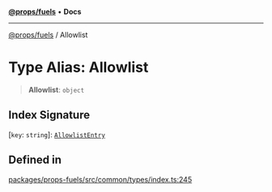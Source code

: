 [**@props/fuels**](../README.md) • **Docs**

***

[@props/fuels](../globals.md) / Allowlist

# Type Alias: Allowlist

> **Allowlist**: `object`

## Index Signature

 \[`key`: `string`\]: [`AllowlistEntry`](AllowlistEntry.md)

## Defined in

[packages/props-fuels/src/common/types/index.ts:245](https://github.com/Props-Labs/octane/blob/09e744f342f4ccab903046cdb8054688422ab64d/packages/props-fuels/src/common/types/index.ts#L245)
